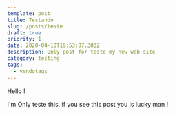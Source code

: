 ```yaml
---
template: post
title: Testando
slug: /posts/teste
draft: true
priority: 1
date: 2020-04-10T19:53:07.303Z
description: Only post for teste my new web site
category: testing
tags:
  - vendotags
---
```

Hello !

I'm Only teste this, if you see this post you is lucky man !